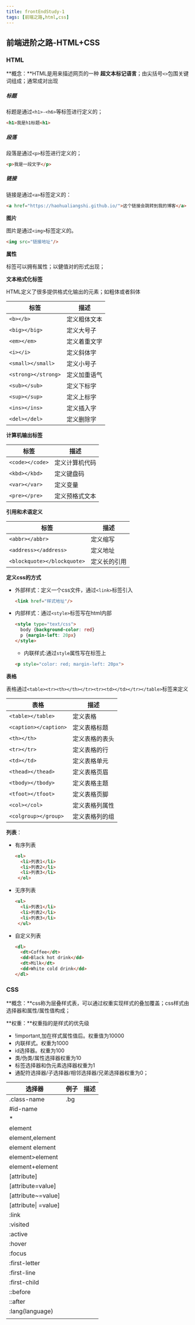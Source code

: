 ```yaml
---
title: frontEndStudy-1
tags: [前端之路,html,css]
---
```


## 前端进阶之路-HTML+CSS

### HTML

**概念：**HTML是用来描述网页的一种 **超文本标记语言**；由尖括号`<>`包围关键词组成；通常成对出现

##### 标题

标题是通过`<h1>-<h6>`等标签进行定义的；

~~~html
<h1>我是h1标题<h1>
~~~

##### 段落

段落是通过`<p>`标签进行定义的；

~~~html
<p>我是一段文字</p>
~~~

##### 链接

链接是通过`<a>`标签定义的：

~~~html
<a href="https://haohualiangshi.github.io/">这个链接会跳转到我的博客</a>
~~~

**图片**

图片是通过`<img>`标签定义的。

~~~html
<img src="链接地址"/>
~~~

**属性**

标签可以拥有属性；以健值对的形式出现；

**文本格式化标签**

HTML定义了很多提供格式化输出的元素；如粗体或者斜体

| 标签                | 描述         |
| ------------------- | ------------ |
| `<b></b>`           | 定义粗体文本 |
| `<big></big>`       | 定义大号子   |
| `<em></em>`         | 定义着重文字 |
| `<i></i>`           | 定义斜体字   |
| `<small></small>`   | 定义小号子   |
| `<strong></strong>` | 定义加重语气 |
| `<sub></sub>`       | 定义下标字   |
| `<sup></sup>`       | 定义上标字   |
| `<ins></ins>`       | 定义插入字   |
| `<del></del>`       | 定义删除字   |

**计算机输出标签**

| 标签            | 描述           |
| --------------- | -------------- |
| `<code></code>` | 定义计算机代码 |
| `<kbd></kbd>`   | 定义键盘码     |
| `<var></var>`   | 定义变量       |
| `<pre></pre>`   | 定义预格式文本 |

**引用和术语定义**

| 标签                        | 描述         |
| --------------------------- | ------------ |
| `<abbr></abbr>`             | 定义缩写     |
| `<address></address>`       | 定义地址     |
| `<blockquote></blockquote>` | 定义长的引用 |

**定义css的方式**

* 外部样式：定义一个css文件，通过`<link>`标签引入

  ~~~html
  <link href="样式地址"/>
  ~~~

* 内部样式：通过`<style>`标签写在html内部

  ~~~html
  <style type="text/css">
    body {background-color: red}
    p {margin-left: 20px}
  </style>
  ~~~

  * 内联样式:通过`style`属性写在标签上

  ~~~html
  <p style="color: red; margin-left: 20px">
  ~~~

**表格**

表格通过`<table><tr><th></th></tr><tr><td></td></tr></table>`标签来定义

| 表格                  | 描述           |
| --------------------- | -------------- |
| `<table></table>`     | 定义表格       |
| `<caption></caption>` | 定义表格标题   |
| `<th></th>`           | 定义表格的表头 |
| `<tr></tr>`           | 定义表格的行   |
| `<td></td>`           | 定义表格单元   |
| `<thead></thead>`     | 定义表格页眉   |
| `<tbody></tbody>`     | 定义表格主题   |
| `<tfoot></tfoot>`     | 定义表格页脚   |
| `<col></col>`         | 定义表格列属性 |
| `<colgroup></group>`  | 定义表格列的组 |

**列表**：

* 有序列表

  ~~~html
  <ol>
  	<li>列表1</li>
  	<li>列表2</li>
  	<li>列表3</li>
   </ol>
  ~~~

* 无序列表

  ~~~html
  <ul>
  	<li>列表1</li>
  	<li>列表2</li>
  	<li>列表3</li>
   </ul>
  ~~~

* 自定义列表

  ~~~html
  <dl>
  	<dt>Coffee</dt>
  	<dd>Black hot drink</dd>
  	<dt>Milk</dt>
  	<dd>White cold drink</dd>
  </dl>
  ~~~

### CSS

**概念：**css称为层叠样式表，可以通过权重实现样式的叠加覆盖；css样式由选择器和属性/属性值构成；

**权重：**权重指的是样式的优先级

* !important,加在样式属性值后。权重值为10000
* 内联样式。权重为1000
* id选择器。权重为100
* 类/伪类/属性选择器权重为10
* 标签选择器和伪元素选择器权重为1
* 通配符选择器/子选择器/相邻选择器/兄弟选择器权重为0；

| 选择器               | 例子 | 描述 |
| -------------------- | ---- | ---- |
| .class-name          | .bg  |      |
| #id-name             |      |      |
| *                    |      |      |
| element              |      |      |
| element,element      |      |      |
| element element      |      |      |
| element>element      |      |      |
| element+element      |      |      |
| [attribute]          |      |      |
| [attribute=value]    |      |      |
| [attribute~=value]   |      |      |
| [attribute\| =value] |      |      |
| :link                |      |      |
| :visited             |      |      |
| :active              |      |      |
| :hover               |      |      |
| :focus               |      |      |
| :first-letter        |      |      |
| :first-line          |      |      |
| :first-child         |      |      |
| ::before             |      |      |
| ::after              |      |      |
| :lang(language)      |      |      |
|                      |      |      |











